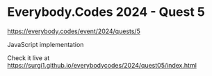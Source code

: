 # Everybody.Codes 2024 - Quest 5

https://everybody.codes/event/2024/quests/5

JavaScript implementation

Check it live at https://surgi1.github.io/everybodycodes/2024/quest05/index.html